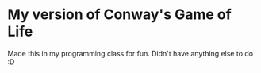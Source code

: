 # My version of Conway's Game of Life
Made this in my programming class for fun. Didn't have anything else to do :D